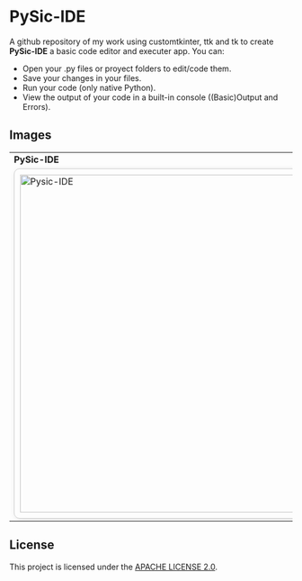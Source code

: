 # PySic-IDE
A github repository of my work using customtkinter, ttk and tk to create **PySic-IDE** a basic code editor and executer app.
You can:
- Open your .py files or proyect folders to edit/code them.
- Save your changes in your files.
- Run your code (only native Python).
- View the output of your code in a built-in console ((Basic)Output and Errors).


## Images
<div align="left">
    <table>
        <tr>
            <td><strong>PySic-IDE</strong></td>
        </tr>
        <tr>
            <td>
                <div style="border: 1px solid #ccc; border-radius: 10px; padding: 10px; box-shadow: 2px 2px 10px rgba(0, 0, 0, 0.1);">
                    <img src="https://github.com/user-attachments/assets/32f8569c-5e7f-407b-888f-5e281a877117" alt="Pysic-IDE" width="600">
                </div>
            </td>
        </tr>
    </table>
</div>

## License
This project is licensed under the [APACHE LICENSE 2.0](LICENSE).